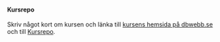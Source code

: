 #### Kursrepo



Skriv något kort om kursen och länka till [kursens hemsida på dbwebb.se](https://dbwebb.se/kurser/design-v2) och till [Kursrepo](https://github.com/dbwebb-se/design).
